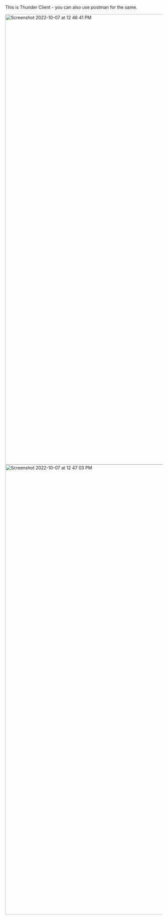 This is Thunder Client - you can also use postman for the same. 

<img width="1440" alt="Screenshot 2022-10-07 at 12 46 41 PM" src="https://user-images.githubusercontent.com/93304796/194494147-109c13c0-9b0d-4fad-95a9-3d93129d1423.png">

<img width="1440" alt="Screenshot 2022-10-07 at 12 47 03 PM" src="https://user-images.githubusercontent.com/93304796/194494334-ff014d76-0646-4b86-818d-1f8d304aac7b.png">
